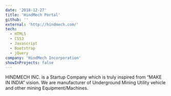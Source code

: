 ```yaml
---
date: '2018-12-27'
title: 'HindMech Portal'
github: ''
external: 'http://hindmech.com/'
tech:
  - HTML5
  - CSS3
  - Javascript
  - Bootstrap
  - jQuery
company: 'HindMech Incorporation'
showInProjects: false
---
```


HINDMECH INC. is a Startup Company which is truly inspired from “MAKE IN INDIA” vision. We are manufacturer of Underground Mining Utility vehicle and other mining Equipment/Machines.
